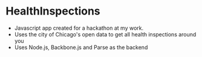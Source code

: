 HealthInspections
=================
* Javascript app created for a hackathon at my work.  
* Uses the city of Chicago's open data to get all health inspections around you
* Uses Node.js, Backbone.js and Parse as the backend

